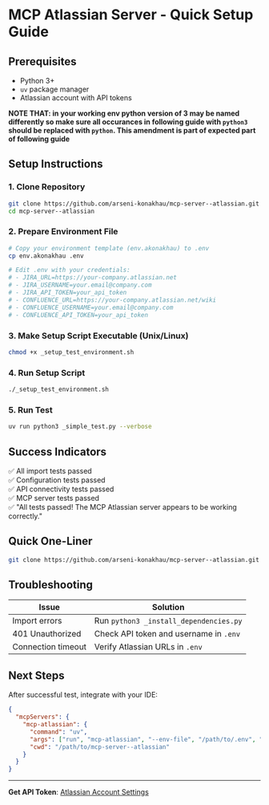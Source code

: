 # MCP Atlassian Server - Quick Setup Guide

## Prerequisites
- Python 3+
- `uv` package manager
- Atlassian account with API tokens

**NOTE THAT: in your working env python version of 3 may be named differently so make sure all occurances in following guide with `python3` should be replaced with `python`. This amendment is part of expected part of following guide**

## Setup Instructions

### 1. Clone Repository
```bash
git clone https://github.com/arseni-konakhau/mcp-server--atlassian.git
cd mcp-server--atlassian
```

### 2. Prepare Environment File
```bash
# Copy your environment template (env.akonakhau) to .env
cp env.akonakhau .env

# Edit .env with your credentials:
# - JIRA_URL=https://your-company.atlassian.net
# - JIRA_USERNAME=your.email@company.com
# - JIRA_API_TOKEN=your_api_token
# - CONFLUENCE_URL=https://your-company.atlassian.net/wiki
# - CONFLUENCE_USERNAME=your.email@company.com
# - CONFLUENCE_API_TOKEN=your_api_token
```

### 3. Make Setup Script Executable (Unix/Linux)
```bash
chmod +x _setup_test_environment.sh
```

### 4. Run Setup Script
```bash
./_setup_test_environment.sh
```

### 5. Run Test
```bash
uv run python3 _simple_test.py --verbose
```

## Success Indicators
✅ All import tests passed  
✅ Configuration tests passed  
✅ API connectivity tests passed  
✅ MCP server tests passed  
✅ "All tests passed! The MCP Atlassian server appears to be working correctly."

## Quick One-Liner
```bash
git clone https://github.com/arseni-konakhau/mcp-server--atlassian.git && cd mcp-server--atlassian && cp env.akonakhau .env && chmod +x _setup_test_environment.sh && ./_setup_test_environment.sh && echo "Run test with: uv run python3 _simple_test.py --verbose"
```

## Troubleshooting

| Issue | Solution |
|-------|----------|
| Import errors | Run `python3 _install_dependencies.py` |
| 401 Unauthorized | Check API token and username in `.env` |
| Connection timeout | Verify Atlassian URLs in `.env` |

## Next Steps
After successful test, integrate with your IDE:
```json
{
  "mcpServers": {
    "mcp-atlassian": {
      "command": "uv",
      "args": ["run", "mcp-atlassian", "--env-file", "/path/to/.env", "--verbose"],
      "cwd": "/path/to/mcp-server--atlassian"
    }
  }
}
```

---
**Get API Token**: [Atlassian Account Settings](https://id.atlassian.com/manage-profile/security/api-tokens)
